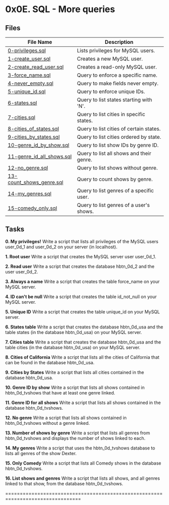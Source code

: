# 0x0E. SQL - More queries

Files
-----
| File Name             | Description                            |
|-----------------------|----------------------------------------|
| [0-privileges.sql](0-privileges.sql) | Lists privileges for MySQL users.   |
| [1-create_user.sql](1-create_user.sql) | Creates a new MySQL user.           |
| [2-create_read_user.sql](2-create_read_user.sql) | Creates a read-only MySQL user.   |
| [3-force_name.sql](3-force_name.sql) | Query to enforce a specific name.    |
| [4-never_empty.sql](4-never_empty.sql) | Query to make fields never empty.  |
| [5-unique_id.sql](5-unique_id.sql) | Query to enforce unique IDs.        |
| [6-states.sql](6-states.sql) | Query to list states starting with 'N'. |
| [7-cities.sql](7-cities.sql) | Query to list cities in specific states. |
| [8-cities_of_states.sql](8-cities_of_states.sql) | Query to list cities of certain states. |
| [9-cities_by_states.sql](9-cities_by_states.sql) | Query to list cities ordered by state. |
| [10-genre_id_by_show.sql](10-genre_id_by_show.sql) | Query to list show IDs by genre ID. |
| [11-genre_id_all_shows.sql](11-genre_id_all_shows.sql) | Query to list all shows and their genre. |
| [12-no_genre.sql](12-no_genre.sql) | Query to list shows without genre. |
| [13-count_shows_genre.sql](13-count_shows_genre.sql) | Query to count shows by genre. |
| [14-my_genres.sql](14-my_genres.sql) | Query to list genres of a specific user. |
| [15-comedy_only.sql](15-comedy_only.sql) | Query to list genres of a user's shows. |

Tasks
-----
**0. My privileges!**
Write a script that lists all privileges of the MySQL users user_0d_1 and user_0d_2 on your server (in localhost).

**1. Root user**
Write a script that creates the MySQL server user user_0d_1.

**2. Read user**
Write a script that creates the database hbtn_0d_2 and the user user_0d_2.

**3. Always a name**
Write a script that creates the table force_name on your MySQL server.

**4. ID can't be null**
Write a script that creates the table id_not_null on your MySQL server.

**5. Unique ID**
Write a script that creates the table unique_id on your MySQL server.

**6. States table**
Write a script that creates the database hbtn_0d_usa and the table states (in the database hbtn_0d_usa) on your MySQL server.

**7. Cities table**
Write a script that creates the database hbtn_0d_usa and the table cities (in the database hbtn_0d_usa) on your MySQL server.

**8. Cities of California**
Write a script that lists all the cities of California that can be found in the database hbtn_0d_usa.

**9. Cities by States**
Write a script that lists all cities contained in the database hbtn_0d_usa.

**10. Genre ID by show**
Write a script that lists all shows contained in hbtn_0d_tvshows that have at least one genre linked.

**11. Genre ID for all shows**
Write a script that lists all shows contained in the database hbtn_0d_tvshows.

**12. No genre**
Write a script that lists all shows contained in hbtn_0d_tvshows without a genre linked.

**13. Number of shows by genre**
Write a script that lists all genres from hbtn_0d_tvshows and displays the number of shows linked to each.

**14. My genres**
Write a script that uses the hbtn_0d_tvshows database to lists all genres of the show Dexter.

**15. Only Comedy**
Write a script that lists all Comedy shows in the database hbtn_0d_tvshows.

**16. List shows and genres**
Write a script that lists all shows, and all genres linked to that show, from the database hbtn_0d_tvshows.

================================================================================

